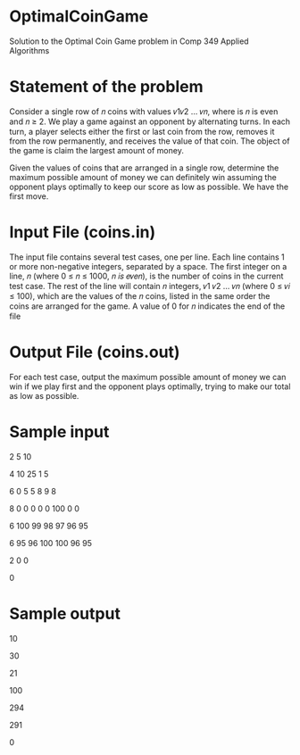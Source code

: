 # OptimalCoinGame
Solution to the Optimal Coin Game problem in Comp 349 Applied Algorithms

# Statement of the problem

Consider a single row of 𝑛 coins with values 𝑣1𝑣2 … 𝑣𝑛, where is 𝑛 is even and 𝑛 ≥ 2. We play a game against
an opponent by alternating turns. In each turn, a player selects either the first or last coin from the row, removes it
from the row permanently, and receives the value of that coin. The object of the game is claim the largest amount
of money.

Given the values of coins that are arranged in a single row, determine the maximum possible amount of money
we can definitely win assuming the opponent plays optimally to keep our score as low as possible. We have the
first move.

# Input File (coins.in)

The input file contains several test cases, one per line. Each line contains 1 or more non-negative integers, separated by a
space. The first integer on a line, 𝑛 (where 0 ≤ 𝑛 ≤ 1000, 𝑛 𝑖𝑠 𝑒𝑣𝑒𝑛), is the number of coins in the current test case. The
rest of the line will contain 𝑛 integers, 𝑣1 𝑣2 … 𝑣𝑛 (where 0 ≤ 𝑣𝑖 ≤ 100), which are the values of the 𝑛 coins, listed in the
same order the coins are arranged for the game.
A value of 0 for 𝑛 indicates the end of the file

# Output File (coins.out)

For each test case, output the maximum possible amount of money we can win if we play first and the opponent plays
optimally, trying to make our total as low as possible.

# Sample input

2 5 10

4 10 25 1 5

6 0 5 5 8 9 8

8 0 0 0 0 0 100 0 0

6 100 99 98 97 96 95

6 95 96 100 100 96 95

2 0 0

0

# Sample output

10

30

21

100

294

291

0

